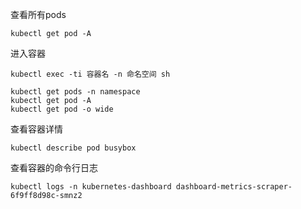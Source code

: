 查看所有pods

```
kubectl get pod -A
```

进入容器

```
kubectl exec -ti 容器名 -n 命名空间 sh
```





```
kubectl get pods -n namespace
kubectl get pod -A
kubectl get pod -o wide
```

查看容器详情

```
kubectl describe pod busybox
```

查看容器的命令行日志

```
kubectl logs -n kubernetes-dashboard dashboard-metrics-scraper-6f9ff8d98c-smnz2
```

